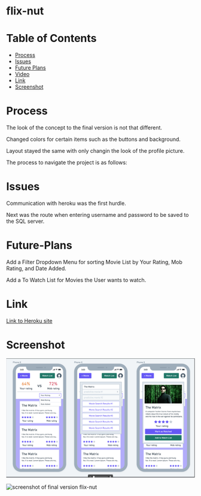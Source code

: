 # flix-nut

# Table of Contents

* [Process](#Process)
* [Issues](#Issues)
* [Future Plans](#Future-Plans)
* [Video](#Video)
* [Link](#Link)
* [Screenshot](#Screenshot)

# Process

The look of the concept to the final version is not that different.

Changed colors for certain items such as the buttons and background.

Layout stayed the same with only changin the look of the profile picture.

The process to navigate the project is as follows:



# Issues

Communication with heroku was the first hurdle.

Next was the route when entering username and password to be saved to the SQL server.



# Future-Plans

Add a Filter Dropdown Menu for sorting Movie List by Your Rating, Mob Rating, and Date Added.

Add a To Watch List for Movies the User wants to watch.

# Link 

[Link to Heroku site](https://flix-nut.herokuapp.com/)

# Screenshot

![screenshot of concept of flix-nut](public/images/concept.PNG)

![screenshot of final version flix-nut]()